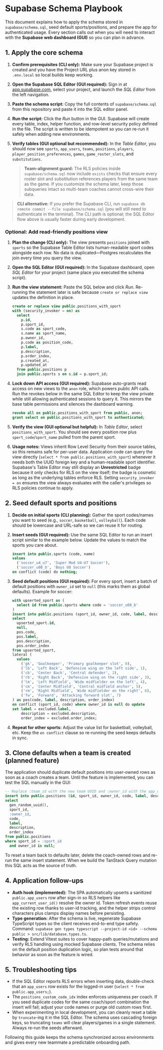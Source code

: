 # Supabase Schema Playbook

This document explains how to apply the schema stored in `supabase/schema.sql`, seed default sports/positions, and prepare the app for authenticated usage. Every section calls out when you will need to interact with the **Supabase web dashboard (GUI)** so you can plan in advance.

## 1. Apply the core schema
1. **Confirm prerequisites (CLI only):** Make sure your Supabase project is created and you have the Project URL plus anon key stored in `.env.local` so local builds keep working.
2. **Open the Supabase SQL Editor (**GUI required**):** Sign in at [app.supabase.com](https://app.supabase.com), select your project, and launch the *SQL Editor* from the left navigation.
3. **Paste the schema script:** Copy the full contents of `supabase/schema.sql` from this repository and paste it into the SQL editor panel.
4. **Run the script:** Click the *Run* button in the GUI. Supabase will create every table, index, helper function, and row-level security policy defined in the file. The script is written to be idempotent so you can re-run it safely when adding new environments.
5. **Verify tables (GUI optional but recommended):** In the *Table Editor*, you should now see `sports`, `app_users`, `teams`, `positions`, `players`, `player_position_preferences`, `games`, `game_roster_slots`, and `substitutions`.

   > **Team-alignment guard:** The RLS policies inside `supabase/schema.sql` now include `exists` checks that ensure every roster slot and substitution references players from the same team as the game. If you customize the schema later, keep those subqueries intact so multi-team coaches cannot cross-wire their data.

> **CLI alternative:** If you prefer the Supabase CLI, run `supabase db remote commit --file supabase/schema.sql` (you will still need to authenticate in the terminal). The CLI path is optional; the SQL Editor flow above is usually faster during early development.

### Optional: Add read-friendly positions view
1. **Plan the change (CLI only):** The view presents `positions` joined with `sports` so the Supabase Table Editor lists human-readable sport codes alongside each row. No data is duplicated—Postgres recalculates the join every time you query the view.
2. **Open the SQL Editor (**GUI required**):** In the Supabase dashboard, open *SQL Editor* for your project (same place you executed the schema script).
3. **Run the view statement:** Paste the SQL below and click *Run*. Re-running the statement later is safe because `create or replace view` updates the definition in place.

   ```sql
   create or replace view public.positions_with_sport
   with (security_invoker = on) as
     select
       p.id,
       p.sport_id,
       s.code as sport_code,
       s.name as sport_name,
       p.owner_id,
       p.code as position_code,
       p.label,
       p.description,
       p.order_index,
       p.created_at,
       p.updated_at
     from public.positions p
     join public.sports s on s.id = p.sport_id;
   ```

4. **Lock down API access (**GUI required**):** Supabase auto-grants read access on new views to the `anon` role, which powers public API calls. Run the revokes below in the same SQL Editor to keep the view private while still allowing authenticated sessions to query it. This mirrors the base table permissions and silences the dashboard warning.

   ```sql
   revoke all on public.positions_with_sport from public, anon;
   grant select on public.positions_with_sport to authenticated;
   ```

5. **Verify the view (GUI optional but helpful):** In *Table Editor*, select `positions_with_sport`. You should see every position row plus `sport_code`/`sport_name` pulled from the parent sport.
6. **Usage notes:** Views inherit Row Level Security from their source tables, so this remains safe for per-user data. Application code can query the view directly (`select * from public.positions_with_sport`) whenever it needs both the UUID foreign key and a human-readable sport identifier. Supabase's Table Editor may still display an **Unrestricted** badge because it only checks for RLS on the view itself; the badge is cosmetic as long as the underlying tables enforce RLS. Setting `security_invoker = on` ensures the view always evaluates with the caller's privileges so RLS policies continue to apply.

## 2. Seed default sports and positions
1. **Decide on initial sports (CLI planning):** Gather the sport codes/names you want to seed (e.g., `soccer`, `basketball`, `volleyball`). Each code should be lowercase and URL-safe so we can reuse it for routing.
2. **Insert seeds (**GUI required**):** Use the same SQL Editor to run an insert script similar to the example below. Update the values to match the sports you care about.

   ```sql
   insert into public.sports (code, name)
   values
     ('soccer_u4_u7', 'Super Mod U4-U7 Soccer'),
     ('soccer_u08_b', 'Boys U8 Soccer')
   on conflict (code) do nothing;
   ```

3. **Seed default positions (**GUI required**):** For every sport, insert a batch of default positions with `owner_id` set to `null` (this marks them as global defaults). Example for soccer:

   ```sql
   with upserted_sport as (
     select id from public.sports where code = 'soccer_u08_b'
   )
   insert into public.positions (sport_id, owner_id, code, label, description, order_index)
   select
     upserted_sport.id,
     null,
     pos.code,
     pos.label,
     pos.description,
     pos.order_index
   from upserted_sport,
   lateral (
     values
       ('gk', 'Goalkeeper', 'Primary goalkeeper slot', 0),
       ('lb', 'Left Back', 'Defensive wing on the left side', 1),
       ('cb', 'Center Back', 'Central defender', 2),
       ('rb', 'Right Back', 'Defensive wing on the right side', 3),
       ('lm', 'Left Midfield', 'Wide midfielder on the left', 4),
       ('cm', 'Center Midfield', 'Central midfield anchor', 5),
       ('rm', 'Right Midfield', 'Wide midfielder on the right', 6),
       ('fw', 'Forward', 'Attacking forward slot', 7)
   ) as pos(code, label, description, order_index)
   on conflict (sport_id, code) where owner_id is null do update
   set label = excluded.label,
       description = excluded.description,
       order_index = excluded.order_index;
   ```

4. **Repeat for other sports:** Adjust the value list for basketball, volleyball, etc. Keep the `on conflict` clause so re-running the seed keeps defaults in sync.

## 3. Clone defaults when a team is created (planned feature)
The application should duplicate default positions into user-owned rows as soon as a coach creates a team. Until the feature is implemented, you can test the SQL manually in the GUI:

```sql
-- Replace :team_id with the new team UUID and :owner_id with the app_users.id for the coach.
insert into public.positions (id, sport_id, owner_id, code, label, description, order_index)
select
  gen_random_uuid(),
  sport_id,
  :owner_id,
  code,
  label,
  description,
  order_index
from public.positions
where sport_id = :sport_id
  and owner_id is null;
```

To reset a team back to defaults later, delete the coach-owned rows and re-run the same insert statement. When we build the TanStack Query mutation this SQL acts as the source of truth.

## 4. Application follow-ups
- **Auth hook (implemented):** The SPA automatically upserts a sanitized `public.app_users` row after sign-in so RLS helpers like `app_current_user_id()` resolve the owner id. Token refresh events reuse the existing row thanks to user-id tracking, and the helper strips control characters plus clamps display names before persisting.
- **Type generation:** After the schema is live, regenerate Supabase TypeScript types so the client receives end-to-end type safety. Command: `supabase gen types typescript --project-id <id> --schema public > src/lib/database.types.ts`.
- **Testing:** Extend Vitest suites to cover happy-path queries/mutations and verify RLS handling using mocked Supabase clients. The schema relies on the default position duplication logic, so plan tests around that behavior as soon as the feature is wired.

## 5. Troubleshooting tips
- If the SQL Editor reports RLS errors when inserting data, double-check that an `app_users` row exists for the logged-in user (`select * from public.app_users;`).
- The `positions_custom_code_idx` index enforces uniqueness per coach. If you seed duplicate codes for the same coach/sport combination the insert will fail; adjust your code names or purge old custom rows first.
- When experimenting in local development, you can cleanly reset a table by `truncate`-ing it in the SQL Editor. The schema uses cascading foreign keys, so truncating `teams` will clear players/games in a single statement. Always re-run the seeds afterward.

Following this guide keeps the schema synchronized across environments and gives every new teammate a predictable onboarding path.
